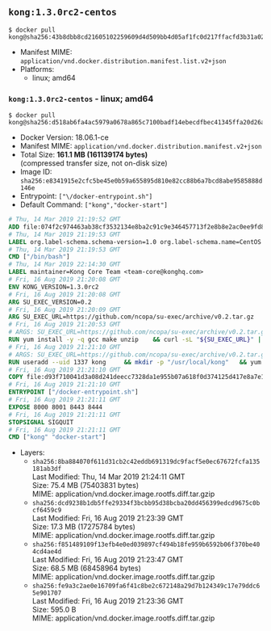## `kong:1.3.0rc2-centos`

```console
$ docker pull kong@sha256:43b8dbb8cd21605102259609d4d509bb4d05af1fc0d217ffacfd3b31a02e5038
```

-	Manifest MIME: `application/vnd.docker.distribution.manifest.list.v2+json`
-	Platforms:
	-	linux; amd64

### `kong:1.3.0rc2-centos` - linux; amd64

```console
$ docker pull kong@sha256:d518ab6fa4ac5979a0678a865c7100badf14ebecdfbec41345ffa20d26a4b6fa
```

-	Docker Version: 18.06.1-ce
-	Manifest MIME: `application/vnd.docker.distribution.manifest.v2+json`
-	Total Size: **161.1 MB (161139174 bytes)**  
	(compressed transfer size, not on-disk size)
-	Image ID: `sha256:e8341915e2cfc5be45e0b59a655895d810e82cc88b6a7bcd8abe9585888d146e`
-	Entrypoint: `["\/docker-entrypoint.sh"]`
-	Default Command: `["kong","docker-start"]`

```dockerfile
# Thu, 14 Mar 2019 21:19:52 GMT
ADD file:074f2c974463ab38cf3532134e8ba2c91c9e346457713f2e8b8e2ac0ee9fd83d in / 
# Thu, 14 Mar 2019 21:19:53 GMT
LABEL org.label-schema.schema-version=1.0 org.label-schema.name=CentOS Base Image org.label-schema.vendor=CentOS org.label-schema.license=GPLv2 org.label-schema.build-date=20190305
# Thu, 14 Mar 2019 21:19:53 GMT
CMD ["/bin/bash"]
# Thu, 14 Mar 2019 22:14:30 GMT
LABEL maintainer=Kong Core Team <team-core@konghq.com>
# Fri, 16 Aug 2019 21:20:08 GMT
ENV KONG_VERSION=1.3.0rc2
# Fri, 16 Aug 2019 21:20:08 GMT
ARG SU_EXEC_VERSION=0.2
# Fri, 16 Aug 2019 21:20:09 GMT
ARG SU_EXEC_URL=https://github.com/ncopa/su-exec/archive/v0.2.tar.gz
# Fri, 16 Aug 2019 21:20:53 GMT
# ARGS: SU_EXEC_URL=https://github.com/ncopa/su-exec/archive/v0.2.tar.gz SU_EXEC_VERSION=0.2
RUN yum install -y -q gcc make unzip 	&& curl -sL "${SU_EXEC_URL}" | tar -C /tmp -zxf - 	&& make -C "/tmp/su-exec-${SU_EXEC_VERSION}" 	&& cp "/tmp/su-exec-${SU_EXEC_VERSION}/su-exec" /usr/bin 	&& rm -fr "/tmp/su-exec-${SU_EXEC_VERSION}" 	&& yum autoremove -y -q gcc make 	&& yum clean all -q 	&& rm -fr /var/cache/yum/* /tmp/yum_save*.yumtx /root/.pki
# Fri, 16 Aug 2019 21:21:10 GMT
# ARGS: SU_EXEC_URL=https://github.com/ncopa/su-exec/archive/v0.2.tar.gz SU_EXEC_VERSION=0.2
RUN useradd --uid 1337 kong 	&& mkdir -p "/usr/local/kong" 	&& yum install -y https://bintray.com/kong/kong-rpm/download_file?file_path=centos/7/kong-$KONG_VERSION.el7.amd64.rpm 	&& yum clean all 	&& chown -R kong:0 /usr/local/kong 	&& chmod -R g=u /usr/local/kong
# Fri, 16 Aug 2019 21:21:10 GMT
COPY file:d93f710041d3a08d241deecc7328da1e955b07a618f0d374125d417e8a7e1640 in /docker-entrypoint.sh 
# Fri, 16 Aug 2019 21:21:10 GMT
ENTRYPOINT ["/docker-entrypoint.sh"]
# Fri, 16 Aug 2019 21:21:11 GMT
EXPOSE 8000 8001 8443 8444
# Fri, 16 Aug 2019 21:21:11 GMT
STOPSIGNAL SIGQUIT
# Fri, 16 Aug 2019 21:21:11 GMT
CMD ["kong" "docker-start"]
```

-	Layers:
	-	`sha256:8ba884070f611d31cb2c42eddb691319dc9facf5e0ec67672fcfa135181ab3df`  
		Last Modified: Thu, 14 Mar 2019 21:24:11 GMT  
		Size: 75.4 MB (75403831 bytes)  
		MIME: application/vnd.docker.image.rootfs.diff.tar.gzip
	-	`sha256:dcd9238b1db5ffe29334f3bcbb95d38bcba20dd456399edcd9675c0bcf6459c9`  
		Last Modified: Fri, 16 Aug 2019 21:23:39 GMT  
		Size: 17.3 MB (17275784 bytes)  
		MIME: application/vnd.docker.image.rootfs.diff.tar.gzip
	-	`sha256:f851489109f13efb4e0ed039897cf494b18fe959b6592b06f370be404cd4ae4d`  
		Last Modified: Fri, 16 Aug 2019 21:23:47 GMT  
		Size: 68.5 MB (68458964 bytes)  
		MIME: application/vnd.docker.image.rootfs.diff.tar.gzip
	-	`sha256:fe9a3c2ae0e16709fa6f41c8be2c672148a29d7b124349c17e79ddc65e901707`  
		Last Modified: Fri, 16 Aug 2019 21:23:36 GMT  
		Size: 595.0 B  
		MIME: application/vnd.docker.image.rootfs.diff.tar.gzip
